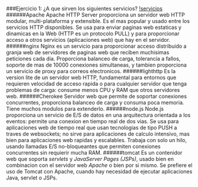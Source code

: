 ###Ejercicio 1: ¿A que sirven los siguientes servicios?
[!servicios](./images/servicios.png)
######Apache
Apache HTTP Server proporciona un servidor web HTTP modular, multi-plataforma y extensible. Es el mas popular y usado entre los servicios HTTP disponibles. Se usa para enviar paginas web estaticas y dinamicas en la Web (HTTP es un protocolo PULL) y para proporcionar acceso a otros servicios (aplicaciones web) que hay en el servidor.
######nginx
Nginx es un servicio para proporcionar acceso distribuido a granja web de servidores de paginas web que reciben muchisimas peticiones cada dia. Proporciona balanceo de carga, tolerancia a fallos, soporte de mas de 10000 conexiones simultaneas, y tambien proporciona un servicio de proxy para correos electronicos.
######lighthttp
Es la version lite de un servidor web HTTP, fundamental para entornos que requieren velocidad de acceso rapida o para cualquier servidor que tenga problemas de carga: consume menos CPU y RAM que otros servidores web.
######Cherokee
Servidor web que permite de soportar conexiones concurrentes, proporciona balanceo de carga y consuma poca memoria. Tiene muchos modulos para extenderlo.
######node.js
Node.js proporciona un servicio de E/S de datos en una arquitectura orientada a los eventos: permite una conexion en tiempo real de dos vias. Se usa para aplicaciones web de tiempo real que usan tecnologias de tipo PUSH a traves de websockets; no sirve para aplicaciones de calculo intensivo, mas bien para aplicaciones web rapidas y escalables. Trabaja con solo un hilo, usando llamadas E/S no-bloqueantes que permiten conexiones concurrentes sin requierir mucha RAM.
######tomcat
Es un contenidor web que soporta _servlets_ y _JavaServer Pages (JSPs)_, usado bien en combinacion con el servidor web _Apache_ o bien por si mismo. Se prefiere el uso de Tomcat con Apache, cuando hay necesidad de ejecutar aplicaciones Java, servlet o JSPs.
